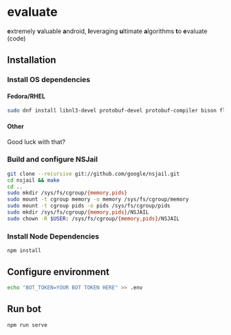 # evaluate

**e**xtremely **v**aluable **a**ndroid, **l**everaging **u**ltimate **a**lgorithms **t**o **e**valuate (code)

## Installation

### Install OS dependencies

#### Fedora/RHEL

```sh
sudo dnf install libnl3-devel protobuf-devel protobuf-compiler bison flex
```

#### Other

Good luck with that?

### Build and configure NSJail

```sh
git clone --recursive git://github.com/google/nsjail.git
cd nsjail && make
cd ..
sudo mkdir /sys/fs/cgroup/{memory,pids}
sudo mount -t cgroup memory -o memory /sys/fs/cgroup/memory
sudo mount -t cgroup pids -o pids /sys/fs/cgroup/pids
sudo mkdir /sys/fs/cgroup/{memory,pids}/NSJAIL
sudo chown -R $USER: /sys/fs/cgroup/{memory,pids}/NSJAIL
```

### Install Node Dependencies

```
npm install
```

## Configure environment

```sh
echo "BOT_TOKEN=YOUR BOT TOKEN HERE" >> .env
```

## Run bot

```sh
npm run serve
```
